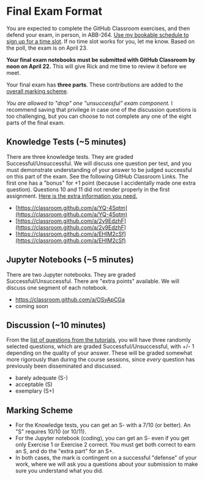 # Final Exam Format

You are expected to complete the GitHub Classroom exercises, and then defend your exam, in person, in ABB-264. [Use my bookable schedule to sign up for a time slot](https://meet.boomerangapp.com/ayersp.gmail.com/meeting2). If no time slot works for you, let me know. Based on the poll, the exam is on April 23.

**Your final exam notebooks must be submitted with GitHub Classroom by noon on April 22.** This will give Rick and me time to review it before we meet.

Your final exam has **three parts**. These contributions are added to the [overall marking scheme](documents/markingscheme.md). 

*You are allowed to "drop" one "unsuccessful" exam component.* I recommend saving that privilege in case one of the discussion questions is too challenging, but you can choose to not complete any one of the eight parts of the final exam. 

## Knowledge Tests (~5 minutes)
There are three knowledge tests. They are graded Successful/Unsuccessful. We will discuss one question per test, and you must demonstrate understanding of your answer to be judged successful on this part of the exam. See the following GitHub Classroom Links. The first one has a "bonus" for +1 point (because I accidentally made one extra question). Questions 10 and 11 did not render properly in the first assignment. 
[Here is the extra information you need.](problems/question11.md)
- [https://classroom.github.com/a/YQ-4Sqtm](https://classroom.github.com/a/YQ-4Sqtm)
- [https://classroom.github.com/a/2y9EdzhF](https://classroom.github.com/a/2y9EdzhF)
- [https://classroom.github.com/a/EHIM2cSf](https://classroom.github.com/a/EHIM2cSf)

## Jupyter Notebooks (~5 minutes)
There are two Jupyter notebooks. They are graded Successful/Unsuccessful. There are "extra points" available. We will discuss one segment of each notebook. 
- https://classroom.github.com/a/OSyApCGa
- coming soon

## Discussion (~10 minutes)
From the [list of questions from the tutorials](linkedFiles/Questions.ipynb), you will have three randomly selected questions, which are graded Successful/Unsuccessful, with +/- 1 depending on the quality of your answer. These will be graded somewhat more rigorously than during the course sessions, since *every* question has previously been disseminated and discussed.  
- barely adequate (S-)
- acceptable (S)
- exemplary (S+)

## Marking Scheme
- For the Knowledge tests, you can get an S- with a 7/10 (or better). An "S" requires 10/10 (or 10/11).
- For the Jupyter notebook (coding), you can get an S- even if you get only Exercise 1 or Exercise 2 correct. You must get both correct to earn an S, and do the "extra part" for an S+. 
- In both cases, the mark is contingent on a successful "defense" of your work, where we will ask you a questions about your submission to make sure you understand what you did.


